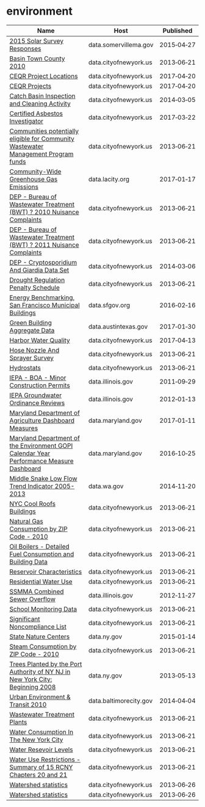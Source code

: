 # environment

Name | Host | Published
---- | ---- | ---------
[2015 Solar Survey Responses](../datasets/6x35-pz53.md) | data.somervillema.gov | 2015&#x2011;04&#x2011;27
[Basin Town County 2010](../datasets/9akp-irxz.md) | data.cityofnewyork.us | 2013&#x2011;06&#x2011;21
[CEQR Project Locations](../datasets/did2-qzw3.md) | data.cityofnewyork.us | 2017&#x2011;04&#x2011;20
[CEQR Projects](../datasets/gezn-7mgk.md) | data.cityofnewyork.us | 2017&#x2011;04&#x2011;20
[Catch Basin Inspection and Cleaning Activity](../datasets/ppzj-4i42.md) | data.cityofnewyork.us | 2014&#x2011;03&#x2011;05
[Certified Asbestos Investigator](../datasets/m64p-r9hk.md) | data.cityofnewyork.us | 2017&#x2011;03&#x2011;22
[Communities potentially eligible for Community Wastewater Management Program funds](../datasets/a9yv-r6p4.md) | data.cityofnewyork.us | 2013&#x2011;06&#x2011;21
[Community-Wide Greenhouse Gas Emissions](../datasets/y3m9-i8tg.md) | data.lacity.org | 2017&#x2011;01&#x2011;17
[DEP - Bureau of Wastewater Treatment (BWT) ? 2010 Nuisance Complaints](../datasets/rubn-abch.md) | data.cityofnewyork.us | 2013&#x2011;06&#x2011;21
[DEP - Bureau of Wastewater Treatment (BWT) ? 2011 Nuisance Complaints](../datasets/qiku-f5v3.md) | data.cityofnewyork.us | 2013&#x2011;06&#x2011;21
[DEP - Cryptosporidium And Giardia Data Set](../datasets/x2s6-6d2j.md) | data.cityofnewyork.us | 2014&#x2011;03&#x2011;06
[Drought Regulation Penalty Schedule](../datasets/yti5-bbws.md) | data.cityofnewyork.us | 2013&#x2011;06&#x2011;21
[Energy Benchmarking, San Francisco Municipal Buildings](../datasets/eg8h-pgn3.md) | data.sfgov.org | 2016&#x2011;02&#x2011;16
[Green Building Aggregate Data](../datasets/dpvb-c5fy.md) | data.austintexas.gov | 2017&#x2011;01&#x2011;30
[Harbor Water Quality](../datasets/5uug-f49n.md) | data.cityofnewyork.us | 2017&#x2011;04&#x2011;13
[Hose Nozzle And Sprayer Survey](../datasets/ijru-c88e.md) | data.cityofnewyork.us | 2013&#x2011;06&#x2011;21
[Hydrostats](../datasets/9vgt-yx2p.md) | data.cityofnewyork.us | 2013&#x2011;06&#x2011;21
[IEPA - BOA - Minor Construction Permits](../datasets/aw7g-a8b9.md) | data.illinois.gov | 2011&#x2011;09&#x2011;29
[IEPA Groundwater Ordinance Reviews](../datasets/nj97-ennv.md) | data.illinois.gov | 2012&#x2011;01&#x2011;13
[Maryland Department of Agriculture Dashboard Measures](../datasets/c8in-uuu9.md) | data.maryland.gov | 2017&#x2011;01&#x2011;11
[Maryland Department of the Environment GOPI Calendar Year Performance Measure Dashboard](../datasets/qegv-e8qs.md) | data.maryland.gov | 2016&#x2011;10&#x2011;25
[Middle Snake Low Flow Trend Indicator 2005-2013](../datasets/g8kr-9vgm.md) | data.wa.gov | 2014&#x2011;11&#x2011;20
[NYC Cool Roofs Buildings](../datasets/uuxn-wzxe.md) | data.cityofnewyork.us | 2013&#x2011;06&#x2011;21
[Natural Gas Consumption by ZIP Code - 2010](../datasets/uedp-fegm.md) | data.cityofnewyork.us | 2013&#x2011;06&#x2011;21
[Oil Boilers - Detailed Fuel Consumption and Building Data](../datasets/jfzu-yy6n.md) | data.cityofnewyork.us | 2013&#x2011;06&#x2011;21
[Reservoir Characteristics](../datasets/nckr-g5w7.md) | data.cityofnewyork.us | 2013&#x2011;06&#x2011;21
[Residential Water Use](../datasets/xqzj-nd8g.md) | data.cityofnewyork.us | 2013&#x2011;06&#x2011;21
[SSMMA Combined Sewer Overflow](../datasets/5yuf-j7kn.md) | data.illinois.gov | 2012&#x2011;11&#x2011;27
[School Monitoring Data](../datasets/45i5-r9tu.md) | data.cityofnewyork.us | 2013&#x2011;06&#x2011;21
[Significant Noncompliance List](../datasets/xnje-s6zf.md) | data.cityofnewyork.us | 2013&#x2011;06&#x2011;21
[State Nature Centers](../datasets/7gdv-fq7n.md) | data.ny.gov | 2015&#x2011;01&#x2011;14
[Steam Consumption by ZIP Code - 2010](../datasets/2pmt-skyq.md) | data.cityofnewyork.us | 2013&#x2011;06&#x2011;21
[Trees Planted by the Port Authority of NY NJ in New York City: Beginning 2008](../datasets/dxb3-4wp7.md) | data.ny.gov | 2013&#x2011;05&#x2011;13
[Urban Environment & Transit 2010](../datasets/gsze-vqaj.md) | data.baltimorecity.gov | 2014&#x2011;04&#x2011;04
[Wastewater Treatment Plants](../datasets/b79y-xcs9.md) | data.cityofnewyork.us | 2013&#x2011;06&#x2011;21
[Water Consumption In The New York City](../datasets/ia2d-e54m.md) | data.cityofnewyork.us | 2013&#x2011;06&#x2011;21
[Water Resevoir Levels](../datasets/zkky-n5j3.md) | data.cityofnewyork.us | 2013&#x2011;06&#x2011;21
[Water Use Restrictions - Summary of 15 RCNY Chapters 20 and 21](../datasets/27vb-augk.md) | data.cityofnewyork.us | 2013&#x2011;06&#x2011;21
[Watershed statistics](../datasets/z4kf-gt4n.md) | data.cityofnewyork.us | 2013&#x2011;06&#x2011;26
[Watershed statistics](../datasets/z4kf-gt4n.md) | data.cityofnewyork.us | 2013&#x2011;06&#x2011;26

